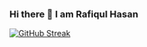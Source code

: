 ### Hi there 👋 I am Rafiqul Hasan

[![GitHub Streak](https://github-readme-streak-stats.herokuapp.com?user=mdrafiqulhasan110&theme=iceberg&border_radius=5)](https://git.io/streak-stats)
